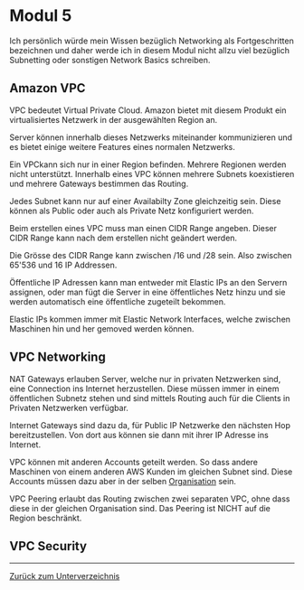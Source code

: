 # Modul 5

Ich persönlich würde mein Wissen bezüglich Networking als Fortgeschritten bezeichnen und daher werde ich in diesem Modul nicht allzu viel bezüglich Subnetting oder sonstigen Network Basics schreiben.

## Amazon VPC

VPC bedeutet Virtual Private Cloud. Amazon bietet mit diesem Produkt ein virtualisiertes Netzwerk in der ausgewählten Region an.

Server können innerhalb dieses Netzwerks miteinander kommunizieren und es bietet einige weitere Features eines normalen Netzwerks.

Ein VPCkann sich nur in einer Region befinden. Mehrere Regionen werden nicht unterstützt. Innerhalb eines VPC können mehrere Subnets koexistieren und mehrere Gateways bestimmen das Routing.

Jedes Subnet kann nur auf einer Availabilty Zone gleichzeitig sein. Diese können als Public oder auch als Private Netz konfiguriert werden.

Beim erstellen eines VPC muss man einen CIDR Range angeben. Dieser CIDR Range kann nach dem erstellen nicht geändert werden.

Die Grösse des CIDR Range kann zwischen /16 und /28 sein. Also zwischen 65'536 und 16 IP Addressen.

Öffentliche IP Adressen kann man entweder mit Elastic IPs an den Servern assignen, oder man fügt die Server in eine öffentliches Netz hinzu und sie werden automatisch eine öffentliche zugeteilt bekommen.

Elastic IPs kommen immer mit Elastic Network Interfaces, welche zwischen Maschinen hin und her gemoved werden können.

## VPC Networking

NAT Gateways erlauben Server, welche nur in privaten Netzwerken sind, eine Connection ins Internet herzustellen. Diese müssen immer in einem öffentlichen Subnetz stehen und sind mittels Routing auch für die Clients in Privaten Netzwerken verfügbar.

Internet Gateways sind dazu da, für Public IP Netzwerke den nächsten Hop bereitzustellen. Von dort aus können sie dann mit ihrer IP Adresse ins Internet.

VPC können mit anderen Accounts geteilt werden. So dass andere Maschinen von einem anderen AWS Kunden im gleichen Subnet sind. Diese Accounts müssen dazu aber in der selben [Organisation](modul2.md#aws-organizations) sein.

VPC Peering erlaubt das Routing zwischen zwei separaten VPC, ohne dass diese in der gleichen Organisation sind. Das Peering ist NICHT auf die Region beschränkt.

## VPC Security



-----

[Zurück zum Unterverzeichnis](../README.md)
